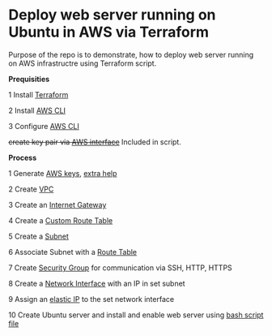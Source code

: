 # Deploy web server running on Ubuntu in AWS via Terraform

Purpose of the repo is to demonstrate, how to deploy web server running on AWS infrastructre
using Terraform script.

**Prequisities**

1 Install [Terraform](https://www.terraform.io/downloads)

2 Install [AWS CLI](https://docs.aws.amazon.com/cli/latest/userguide/getting-started-install.html)

3 Configure [AWS CLI](https://docs.aws.amazon.com/cli/latest/userguide/getting-started-install.html)

~~create key pair via [AWS interface](https://docs.aws.amazon.com/AWSEC2/latest/UserGuide/create-key-pairs.html)~~ Included in script.


**Process**

1 Generate [AWS keys](https://registry.terraform.io/providers/hashicorp%20%20/aws/latest/docs/data-sources/key_pair), [extra help](https://stackoverflow.com/questions/49743220/how-do-i-create-an-ssh-key-in-terraform)

2 Create [VPC](https://registry.terraform.io/providers/hashicorp/aws/latest/docs/resources/vpc)

3 Create an [Internet Gateway](https://registry.terraform.io/providers/hashicorp/aws/latest/docs/resources/internet_gateway)

4 Create a [Custom Route Table](https://registry.terraform.io/providers/hashicorp/aws/latest/docs/resources/route_table)

5 Create a [Subnet](https://registry.terraform.io/providers/hashicorp/aws/latest/docs/resources/subnet)

6 Associate Subnet with a [Route Table](https://registry.terraform.io/providers/hashicorp/aws/latest/docs/resources/route_table_association)

7 Create [Security Group](https://registry.terraform.io/providers/hashicorp/aws/latest/docs/resources/security_group) for communication via SSH, HTTP, HTTPS

8 Create a [Network Interface](https://registry.terraform.io/providers/hashicorp/aws/latest/docs/resources/network_interface) with an IP in set subnet 

9 Assign an [elastic IP](https://registry.terraform.io/providers/hashicorp/aws/latest/docs/resources/eip) to the set network interface 

10 Create Ubuntu server and install and enable web server using [bash script file](https://registry.terraform.io/providers/serverscom/serverscom/latest/docs/guides/user-data)

